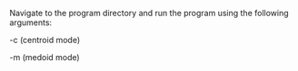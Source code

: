 Navigate to the program directory and run the program using the following arguments:

-c (centroid mode)

-m (medoid mode)
